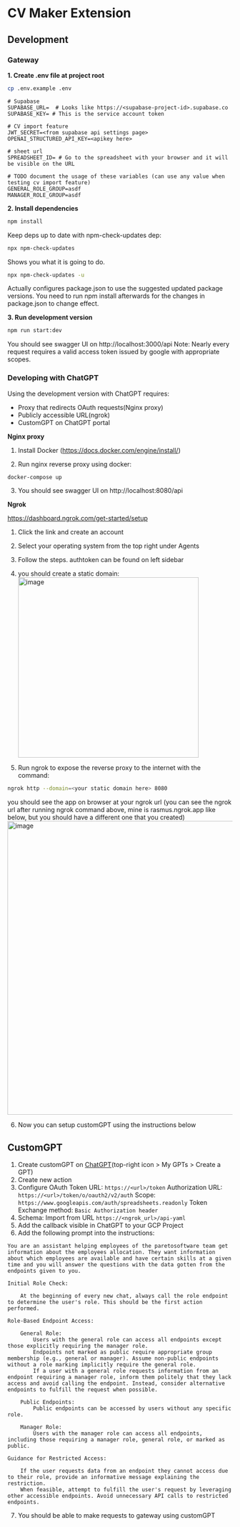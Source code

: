 # CV Maker Extension

## Development

### Gateway

**1. Create .env file at project root**

```bash
cp .env.example .env
```

```
# Supabase
SUPABASE_URL=  # Looks like https://<supabase-project-id>.supabase.co
SUPABASE_KEY= # This is the service account token

# CV import feature
JWT_SECRET=<from supabase api settings page>
OPENAI_STRUCTURED_API_KEY=<apikey here>

# sheet url
SPREADSHEET_ID= # Go to the spreadsheet with your browser and it will be visible on the URL

# TODO document the usage of these variables (can use any value when testing cv import feature)
GENERAL_ROLE_GROUP=asdf
MANAGER_ROLE_GROUP=asdf
```

**2. Install dependencies**

```bash
npm install
```

Keep deps up to date with npm-check-updates dep:

```bash
npx npm-check-updates
```

Shows you what it is going to do.

```bash
npx npm-check-updates -u
```

Actually configures package.json to use the suggested updated package versions.
You need to run npm install afterwards for the changes in package.json to change effect.

**3. Run development version**

```bash
npm run start:dev
```

You should see swagger UI on http://localhost:3000/api
Note: Nearly every request requires a valid access token issued by google with appropriate scopes.

### Developing with ChatGPT

Using the development version with ChatGPT requires:

- Proxy that redirects OAuth requests(Nginx proxy)
- Publicly accessible URL(ngrok)
- CustomGPT on ChatGPT portal

**Nginx proxy**

1. Install Docker (https://docs.docker.com/engine/install/)

2. Run nginx reverse proxy using docker:

```bash
docker-compose up
```

3. You should see swagger UI on http://localhost:8080/api

**Ngrok**

https://dashboard.ngrok.com/get-started/setup

1. Click the link and create an account
2. Select your operating system from the top right under Agents
3. Follow the steps. authtoken can be found on left sidebar
4. you should create a static domain:
   <img width="404" alt="image" src="https://github.com/user-attachments/assets/994bcebf-a3e3-44fc-b0fc-f204d536dba4">

5. Run ngrok to expose the reverse proxy to the internet with the command:

```bash
ngrok http --domain=<your static domain here> 8080
```

you should see the app on browser at your ngrok url
(you can see the ngrok url after running ngrok command above, mine is rasmus.ngrok.app like below, but you should have a different one that you created)
<img width="658" alt="image" src="https://github.com/user-attachments/assets/8ed33e1c-a29a-4635-b4c4-6eef895141da">

6. Now you can setup customGPT using the instructions below

## CustomGPT

1. Create customGPT on [ChatGPT](https://chatgpt.com/)(top-right icon > My GPTs > Create a GPT)
2. Create new action
3. Configure OAuth
   Token URL: `https://<url>/token`
   Authorization URL: `https://<url>/token/o/oauth2/v2/auth`
   Scope: `https://www.googleapis.com/auth/spreadsheets.readonly`
   Token Exchange method: `Basic Authorization header`
4. Schema: Import from URL `https://<ngrok_url>/api-yaml`
5. Add the callback visible in ChatGPT to your GCP Project
6. Add the following prompt into the instructions:

```
You are an assistant helping employees of the paretosoftware team get information about the employees allocation. They want information about which employees are available and have certain skills at a given time and you will answer the questions with the data gotten from the endpoints given to you.

Initial Role Check:

    At the beginning of every new chat, always call the role endpoint to determine the user's role. This should be the first action performed.

Role-Based Endpoint Access:

    General Role:
        Users with the general role can access all endpoints except those explicitly requiring the manager role.
        Endpoints not marked as public require appropriate group membership (e.g., general or manager). Assume non-public endpoints without a role marking implicitly require the general role.
        If a user with a general role requests information from an endpoint requiring a manager role, inform them politely that they lack access and avoid calling the endpoint. Instead, consider alternative endpoints to fulfill the request when possible.

    Public Endpoints:
        Public endpoints can be accessed by users without any specific role.

    Manager Role:
        Users with the manager role can access all endpoints, including those requiring a manager role, general role, or marked as public.

Guidance for Restricted Access:

    If the user requests data from an endpoint they cannot access due to their role, provide an informative message explaining the restriction.
    When feasible, attempt to fulfill the user's request by leveraging other accessible endpoints. Avoid unnecessary API calls to restricted endpoints.
```

7. You should be able to make requests to gateway using customGPT
